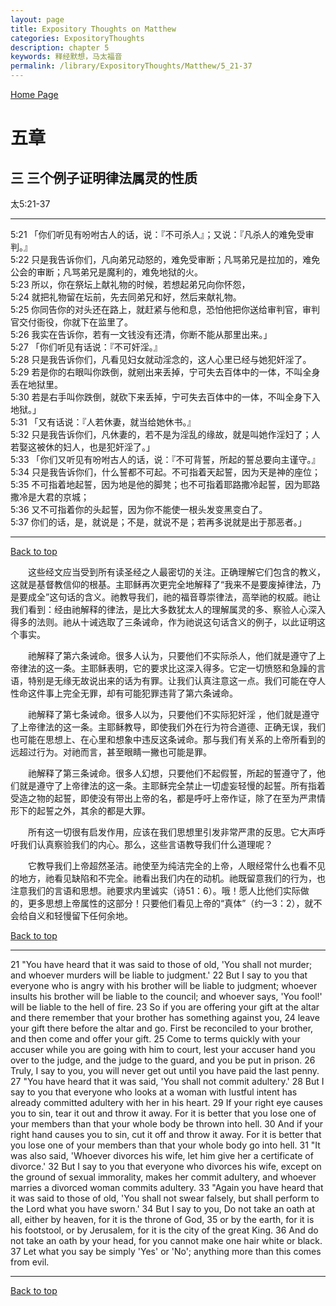 ```yaml
---
layout: page
title: Expository Thoughts on Matthew
categories: ExpositoryThoughts
description: chapter 5
keywords: 释经默想，马太福音
permalink: /library/ExpositoryThoughts/Matthew/5_21-37
---
```

[ Home Page ]({{site.baseurl}}/index) <br>

<a name="0"></a>
# 五章 

## 三 三个例子证明律法属灵的性质

太5:21-37

***

5:21 「你们听见有吩咐古人的话，说：『不可杀人』；又说：『凡杀人的难免受审判。』<br>
5:22 只是我告诉你们，凡向弟兄动怒的，难免受审断；凡骂弟兄是拉加的，难免公会的审断；凡骂弟兄是魔利的，难免地狱的火。<br>
5:23 所以，你在祭坛上献礼物的时候，若想起弟兄向你怀怨，<br>
5:24 就把礼物留在坛前，先去同弟兄和好，然后来献礼物。<br>
5:25 你同告你的对头还在路上，就赶紧与他和息，恐怕他把你送给审判官，审判官交付衙役，你就下在监里了。<br>
5:26 我实在告诉你，若有一文钱没有还清，你断不能从那里出来。」<br>
5:27 「你们听见有话说：『不可奸淫。』<br>
5:28 只是我告诉你们，凡看见妇女就动淫念的，这人心里已经与她犯奸淫了。<br>
5:29 若是你的右眼叫你跌倒，就剜出来丢掉，宁可失去百体中的一体，不叫全身丢在地狱里。<br>
5:30 若是右手叫你跌倒，就砍下来丢掉，宁可失去百体中的一体，不叫全身下入地狱。」<br>
5:31 「又有话说：『人若休妻，就当给她休书。』<br>
5:32 只是我告诉你们，凡休妻的，若不是为淫乱的缘故，就是叫她作淫妇了；人若娶这被休的妇人，也是犯奸淫了。」<br>
5:33 「你们又听见有吩咐古人的话，说：『不可背誓，所起的誓总要向主谨守。』<br>
5:34 只是我告诉你们，什么誓都不可起。不可指着天起誓，因为天是神的座位；<br>
5:35 不可指着地起誓，因为地是他的脚凳；也不可指着耶路撒冷起誓，因为耶路撒冷是大君的京城；<br>
5:36 又不可指着你的头起誓，因为你不能使一根头发变黑变白了。<br>
5:37 你们的话，是，就说是；不是，就说不是；若再多说就是出于那恶者。」<br>

***

[Back to top](#0)

&emsp;&emsp;这些经文应当受到所有读圣经之人最密切的关注。正确理解它们包含的教义，这就是基督教信仰的根基。主耶稣再次更完全地解释了“我来不是要废掉律法，乃是要成全”这句话的含义。祂教导我们，祂的福音尊崇律法，高举祂的权威。祂让我们看到：经由祂解释的律法，是比大多数犹太人的理解属灵的多、察验人心深入得多的法则。祂从十诫选取了三条诫命，作为祂说这句话含义的例子，以此证明这个事实。

&emsp;&emsp;祂解释了第六条诫命。很多人认为，只要他们不实际杀人，他们就是遵守了上帝律法的这一条。主耶稣表明，它的要求比这深入得多。它定一切愤怒和急躁的言语，特别是无缘无故说出来的话为有罪。让我们认真注意这一点。我们可能在夺人性命这件事上完全无罪，却有可能犯罪违背了第六条诫命。

&emsp;&emsp;祂解释了第七条诫命。很多人以为，只要他们不实际犯奸淫 ，他们就是遵守了上帝律法的这一条。主耶稣教导，即使我们外在行为符合道德、正确无误，我们也可能在思想上、在心里和想象中违反这条诫命。那与我们有关系的上帝所看到的远超过行为。对祂而言，甚至眼睛一撇也可能是罪。

&emsp;&emsp;祂解释了第三条诫命。很多人幻想，只要他们不起假誓，所起的誓遵守了，他们就是遵守了上帝律法的这一条。主耶稣完全禁止一切虚妄轻慢的起誓。所有指着受造之物的起誓，即使没有带出上帝的名，都是呼吁上帝作证，除了在至为严肃情形下的起誓之外，其余的都是大罪。

&emsp;&emsp;所有这一切很有启发作用，应该在我们思想里引发非常严肃的反思。它大声呼吁我们认真察验我们的内心。那么，这些言语教导我们什么道理呢？

&emsp;&emsp;它教导我们上帝超然圣洁。祂使至为纯洁完全的上帝，人眼经常什么也看不见的地方，祂看见缺陷和不完全。祂看出我们内在的动机。祂既留意我们的行为，也注意我们的言语和思想。祂要求内里诚实（诗51：6）。哦！愿人比他们实际做的，更多思想上帝属性的这部分！只要他们看见上帝的“真体”（约一3：2），就不会给自义和轻慢留下任何余地。

[Back to top](#0)

***

21 "You have heard that it was said to those of old, 'You shall not murder; and whoever murders will be liable to judgment.' 22 But I say to you that everyone who is angry with his brother will be liable to judgment; whoever insults his brother will be liable to the council; and whoever says, 'You fool!' will be liable to the hell of fire. 23 So if you are offering your gift at the altar and there remember that your brother has something against you, 24 leave your gift there before the altar and go. First be reconciled to your brother, and then come and offer your gift. 25 Come to terms quickly with your accuser while you are going with him to court, lest your accuser hand you over to the judge, and the judge to the guard, and you be put in prison. 26 Truly, I say to you, you will never get out until you have paid the last penny. 27 "You have heard that it was said, 'You shall not commit adultery.' 28 But I say to you that everyone who looks at a woman with lustful intent has already committed adultery with her in his heart. 29 If your right eye causes you to sin, tear it out and throw it away. For it is better that you lose one of your members than that your whole body be thrown into hell. 30 And if your right hand causes you to sin, cut it off and throw it away. For it is better that you lose one of your members than that your whole body go into hell. 31 "It was also said, 'Whoever divorces his wife, let him give her a certificate of divorce.' 32 But I say to you that everyone who divorces his wife, except on the ground of sexual immorality, makes her commit adultery, and whoever marries a divorced woman commits adultery. 33 "Again you have heard that it was said to those of old, 'You shall not swear falsely, but shall perform to the Lord what you have sworn.' 34 But I say to you, Do not take an oath at all, either by heaven, for it is the throne of God, 35 or by the earth, for it is his footstool, or by Jerusalem, for it is the city of the great King. 36 And do not take an oath by your head, for you cannot make one hair white or black. 37 Let what you say be simply 'Yes' or 'No'; anything more than this comes from evil.

***

[Back to top](#0)
